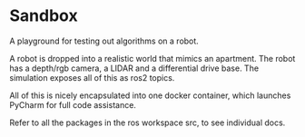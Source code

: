 # Sandbox
A playground for testing out algorithms on a robot.

A robot is dropped into a realistic world that mimics an apartment.
The robot has a depth/rgb camera, a LIDAR and a differential drive base.
The simulation exposes all of this as ros2 topics.

All of this is nicely encapsulated into one docker container, which launches PyCharm for full code assistance.

Refer to all the packages in the ros workspace src, to see individual docs.
